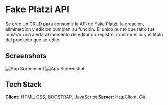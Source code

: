 
# Fake Platzi API

Se creo un CRUD para consumir la API de Fake Platzi, la creacion, eliminarcion y edicion cumplen su función. El unico punto que falto fue mostrar una alerta al momento de editar un registro, mostrar el id y el titulo del producto que se edito. 

## Screenshots

![App Screenshot](~/images/detalles.PNG)
![App Screenshot](~/images/Filtrado.PNG)


## Tech Stack

**Client:** HTML, CSS, BOOSTRAP, JavaScript
**Server:** HttpClient, C#


